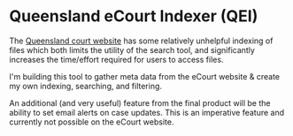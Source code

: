 # Queensland eCourt Indexer (QEI)
The [Queensland court website](http://apps.courts.qld.gov.au/esearching/) has some relatively unhelpful indexing of files which both limits the utility of the search tool, and significantly increases the time/effort required for users to access files.

I'm building this tool to gather meta data from the eCourt website & create my own indexing, searching, and filtering.

An additional (and very useful) feature from the final product will be the ability to set email alerts on case updates. This is an imperative feature and currently not possible on the eCourt website.